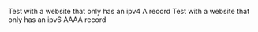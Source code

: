 Test with a website that only has an ipv4 A record
Test with a website that only has an ipv6 AAAA record
